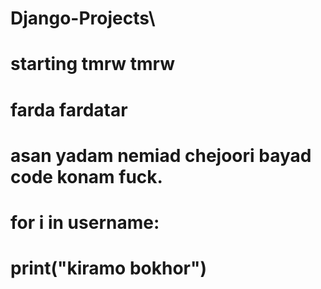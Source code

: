 # Django-Projects\
# starting tmrw tmrw
# farda fardatar
# asan yadam nemiad chejoori bayad code konam fuck.
# for i in username:
#   print("kiramo bokhor")